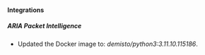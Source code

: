 
#### Integrations

##### ARIA Packet Intelligence

- Updated the Docker image to: *demisto/python3:3.11.10.115186*.
